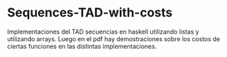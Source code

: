 # Sequences-TAD-with-costs
Implementaciones del TAD secuencias en haskell utilizando listas y utilizando arrays. Luego en el pdf hay demostraciones sobre los costos de ciertas funciones en las distintas implementaciones.
